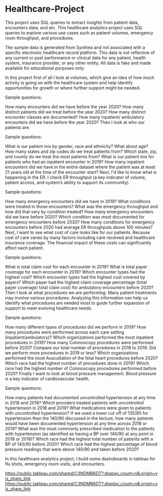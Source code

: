 # Healthcare-Project
This project uses SQL queries to extract insights from patient data, encounters data, and etc.
This healthcare analytics project uses SQL queries to explore various use cases such as patient volumes, emergency room throughput, and procedures.

The sample data is generated from Synthea and not associated with a specific electronic healthcare record platform. This data is not reflective of any current or past performance or clinical data for any patient, health system, insurance provider, or any other entity. All data is fake and made available for educational purposes only.

In this project first of all I look at volumes, which give an idea of how much activity is going on with the healthcare system and help identify opportunities for growth or where further support might be needed.

Sample questions:

How many encounters did we have before the year 2020?
How many distinct patients did we treat before the year 2020?
How many distinct encounter classes are documented?
How many inpatient/ ambulatory encounters did we have before the year 2020?
Then I look at who our patients are.

Sample questions:

What is our patient mix by gender, race and ethnicity?
What about age?
How many states and zip codes do we treat patients from?
Which state, zip, and county do we treat the most patients from?
What is our patient mix for patients who had an inpatient encounter in 2019?
How many inpatient encounters did we have in the entire dataset where the patient was at least 21 years old at the time of the encounter start?
Next, I'd like to know what is happening in the ER. I check ER throughput (a key indicator of volume, patient access, and system’s ability to support its community).

Sample questions:

How many emergency encounters did we have in 2019?
What conditions were treated in those encounters?
What was the emergency throughput and how did that vary by condition treated?
How many emergency encounters did we have before 2020?
Which condition was most documented for emergency encounters before 2020?
How many conditions for emergency encounters before 2020 had average ER throughputs above 100 minutes?
Next, I want to see what cost of care looks like for our patients. Because cost of care varies by many factors including care received and healthcare insurance coverage. The financial impact of these costs can significantly affect each patient.

Sample questions:

What is total claim cost for each encounter in 2019?
What is total payer coverage for each encounter in 2019?
Which encounter types had the highest cost?
Which encounter types had the highest cost covered by payers?
Which payer had the highest claim coverage percentage (total payer coverage/ total claim cost) for ambulatory encounters before 2020?
Then I look at what procedures we are performing. Many patient treatments may involve various procedures. Analyzing this information can help us identify what procedures are needed most to guide further expansion of support to meet evolving healthcare needs.

Sample questions:

How many different types of procedures did we perform in 2019?
How many procedures were performed across each care setting (inpatient/ambulatory)?
Which organizations performed the most inpatient procedures in 2019?
How many Colonoscopy procedures were performed before 2020?
Compare our total number of procedures in 2018 to 2019. Did we perform more procedures in 2019 or less?
Which organizations performed the most Auscultation of the fetal heart procedures before 2020?
Which race had the highest number of procedures done in 2019?
Which race had the highest number of Colonoscopy procedures performed before 2020?
Finally I want to look at blood pressure management. Blood pressure is a key indicator of cardiovascular health.

Sample questions:

How many patients had documented uncontrolled hypertension at any time in 2018 and 2019?
Which providers treated patients with uncontrolled hypertension in 2018 and 2019?
What medications were given to patients with uncontrolled hypertension?
If we used a lower cut off of 135/85 for hypertension than the 140/90 discussed in the lecture, how many patients would have been documented hypertension at any time across 2018 or 2019?
What was the most commonly prescribed medication to the patients with hypertension (as identified as having a BP over 140/90 at any point in 2018 or 2019)?
Which race had the highest total number of patients with a BP of 140/90 before 2020?
Which race had the highest percentage of blood pressure readings that were above 140/90 and taken before 2020?

In this healthcare analytics project, I build some dashoboards in tableau for flu shots, emergency room visits, and encounters.

https://public.tableau.com/shared/C3NDMB6DT?:display_count=n&:origin=viz_share_link
https://public.tableau.com/shared/C3NDMB6DT?:display_count=n&:origin=viz_share_link
